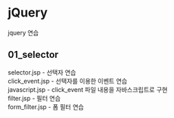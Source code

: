 # jQuery  
jquery 연습  
  
## 01_selector
  selector.jsp - 선택자 연습  
  click_event.jsp - 선택자를 이용한 이벤트 연습  
  javascript.jsp - click_event 파일 내용을 자바스크립트로 구현  
  filter.jsp - 필터 연습  
  form_filter.jsp - 폼 필터 연습  
